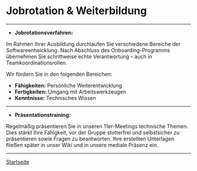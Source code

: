 # Jobrotation & Weiterbildung

---

- **Jobrotationsverfahren:**  

Im Rahmen Ihrer Ausbildung durchlaufen Sie verschiedene Bereiche der Softwareentwicklung. Nach Abschluss des Onboarding-Programms übernehmen Sie schrittweise echte Verantwortung – auch in Teamkoordinationsrollen.  

Wir fördern Sie in den folgenden Bereichen:

- **Fähigkeiten:** Persönliche Weiterentwicklung
- **Fertigkeiten:** Umgang mit Arbeitswerkzeugen
- **Kenntnisse:** Technisches Wissen

---

- **Präsentationstraining:**  

Regelmäßig präsentieren Sie in unseren 11er-Meetings technische Themen. Dies stärkt Ihre Fähigkeit, vor der Gruppe stotterfrei und selbstsicher zu präsentieren sowie Fragen zu beantworten. Ihre erstellten Unterlagen fließen später in unser Wiki und in unsere mediale Präsenz ein.

---

[Startseite](../../README.md)
